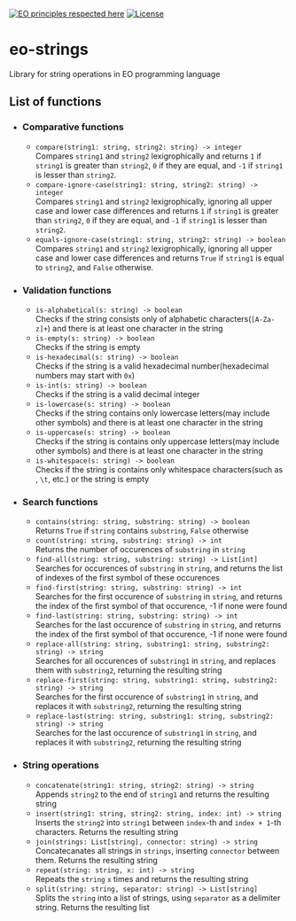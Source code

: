 [![EO principles respected here](https://www.elegantobjects.org/badge.svg)](https://www.elegantobjects.org)
[![License](https://img.shields.io/badge/license-MIT-green.svg)](https://github.com/timolai-andrievich/eo-strings/blob/main/LICENSE)
# eo-strings
Library for string operations in EO programming language
## List of functions
- ### Comparative functions
  - `compare(string1: string, string2: string) -> integer`  
    Compares `string1` and `string2` lexigrophically and returns `1` if `string1` is greater than `string2`, `0` if they are equal, and `-1` if `string1` is lesser than `string2`.
  - `compare-ignore-case(string1: string, string2: string) -> integer`  
    Compares `string1` and `string2` lexigrophically, ignoring all upper case and lower case differences and returns `1` if `string1` is greater than `string2`, `0` if they are equal, and `-1` if `string1` is lesser than `string2`.
  - `equals-ignore-case(string1: string, string2: string) -> boolean`  
    Compares `string1` and `string2` lexigrophically, ignoring all upper case and lower case differences and returns `True` if `string1` is equal to `string2`, and `False` otherwise.
- ### Validation functions
  - `is-alphabetical(s: string) -> boolean`  
    Checks if the string consists only of alphabetic characters(`[A-Za-z]+`) and there is at least one character in the string
  - `is-empty(s: string) -> boolean`  
    Checks if the string is empty
  - `is-hexadecimal(s: string) -> boolean`  
    Checks if the string is a valid hexadecimal number(hexadecimal numbers may start with `0x`)
  - `is-int(s: string) -> boolean`  
    Checks if the string is a valid decimal integer
  - `is-lowercase(s: string) -> boolean`  
    Checks if the string contains only lowercase letters(may include other symbols) and there is at least one character in the string
  - `is-uppercase(s: string) -> boolean`  
    Checks if the string is contains only uppercase letters(may include other symbols) and there is at least one character in the string
  - `is-whitespace(s: string) -> boolean`  
    Checks if the string is contains only whitespace characters(such as ` `, `\t`, etc.) or the string is empty
- ### Search functions
  - `contains(string: string, substring: string) -> boolean`  
    Returns `True` if `string` contains `substring`, `False` otherwise
  - `count(string: string, substring: string) -> int`  
    Returns the number of occurences of `substring` in `string`
  - `find-all(string: string, substring: string) -> List[int]`  
    Searches for occurences of `substring` in `string`, and returns the list of indexes of the first symbol of these occurences
  - `find-first(string: string, substring: string) -> int`  
    Searches for the first occurence of `substring` in `string`, and returns the index of the first symbol of that occurence, -1 if none were found
  - `find-last(string: string, substring: string) -> int`  
    Searches for the last occurence of `substring` in `string`, and returns the index of the first symbol of that occurence, -1 if none were found
  - `replace-all(string: string, substring1: string, substring2: string) -> string`  
    Searches for all occurences of `substring1` in `string`, and replaces them with `substring2`, returning the resulting string
  - `replace-first(string: string, substring1: string, substring2: string) -> string`  
    Searches for the first occurence of `substring1` in `string`, and replaces it with `substring2`, returning the resulting string
  - `replace-last(string: string, substring1: string, substring2: string) -> string`  
    Searches for the last occurence of `substring1` in `string`, and replaces it with `substring2`, returning the resulting string
- ### String operations
  - `concatenate(string1: string, string2: string) -> string`  
    Appends `string2` to the end of `string1` and returns the resulting string
  - `insert(string1: string, string2: string, index: int) -> string`  
    Inserts the `string2` into `string1` between `index`-th and `index + 1`-th characters. Returns the resulting string
  - `join(strings: List[string], connector: string) -> string`  
    Concatecanates all strings in `strings`, inserting `connector` between them. Returns the resulting string
  - `repeat(string: string, x: int) -> string`  
    Repeats the `string` `x` times and returns the resulting string
  - `split(string: string, separator: string) -> List[string]`  
    Splits the `string` into a list of strings, using `separator` as a delimiter string. Returns the resulting list
